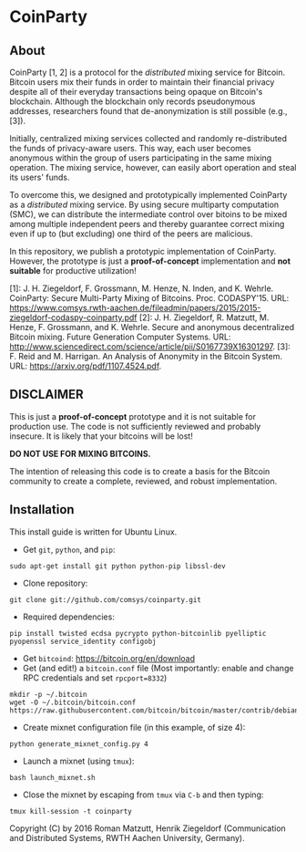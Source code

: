 # CoinParty

## About

CoinParty [1, 2] is a protocol for the  _distributed_ mixing service for Bitcoin.
Bitcoin users mix their funds in order to maintain their financial privacy despite all of their everyday transactions being opaque on Bitcoin's blockchain.
Although the blockchain only records pseudonymous addresses, researchers found that de-anonymization is still possible (e.g., [3]).

Initially, centralized mixing services collected and randomly re-distributed the funds of privacy-aware users.
This way, each user becomes anonymous within the group of users participating in the same mixing operation.
The mixing service, however, can easily abort operation and steal its users' funds.

To overcome this, we designed and prototypically implemented CoinParty as a _distributed_ mixing service.
By using secure multiparty computation (SMC), we can distribute the intermediate control over bitoins to be mixed among multiple independent peers and thereby guarantee correct mixing even if up to (but excluding) one third of the peers are malicious.

In this repository, we publish a prototypic implementation of CoinParty.
However, the prototype is just a **proof-of-concept** implementation and **not suitable** for productive utilization!


[1]: J. H. Ziegeldorf, F. Grossmann, M. Henze, N. Inden, and K. Wehrle. CoinParty: Secure Multi-Party Mixing of Bitcoins. Proc. CODASPY'15. URL: https://www.comsys.rwth-aachen.de/fileadmin/papers/2015/2015-ziegeldorf-codaspy-coinparty.pdf
[2]: J. H. Ziegeldorf, R. Matzutt, M. Henze, F. Grossmann, and K. Wehrle. Secure and anonymous decentralized Bitcoin mixing. Future Generation Computer Systems. URL: http://www.sciencedirect.com/science/article/pii/S0167739X16301297.
[3]: F. Reid and M. Harrigan. An Analysis of Anonymity in the Bitcoin System. URL: https://arxiv.org/pdf/1107.4524.pdf.

## DISCLAIMER

This is just a **proof-of-concept** prototype and it is not suitable for production use.
The code is not sufficiently reviewed and probably insecure.
It is likely that your bitcoins will be lost!

**DO NOT USE FOR MIXING BITCOINS.**

The intention of releasing this code is to create a basis for the Bitcoin community to create a complete, reviewed, and robust implementation.

## Installation

This install guide is written for Ubuntu Linux.

* Get `git`, `python`, and `pip`:
```
sudo apt-get install git python python-pip libssl-dev
```

* Clone repository:
```
git clone git://github.com/comsys/coinparty.git
```

* Required dependencies:
```
pip install twisted ecdsa pycrypto python-bitcoinlib pyelliptic pyopenssl service_identity configobj
```

* Get `bitcoind`: https://bitcoin.org/en/download
* Get (and edit!) a `bitcoin.conf` file (Most importantly: enable and change RPC credentials and set `rpcport=8332`)
```
mkdir -p ~/.bitcoin
wget -O ~/.bitcoin/bitcoin.conf https://raw.githubusercontent.com/bitcoin/bitcoin/master/contrib/debian/examples/bitcoin.conf
```

* Create mixnet configuration file (in this example, of size 4):
```
python generate_mixnet_config.py 4
```

* Launch a mixnet (using `tmux`):
```
bash launch_mixnet.sh
```

* Close the mixnet by escaping from `tmux` via `C-b` and then typing:
```
tmux kill-session -t coinparty
```

Copyright (C) by 2016 Roman Matzutt, Henrik Ziegeldorf (Communication and Distributed Systems, RWTH Aachen University, Germany).
